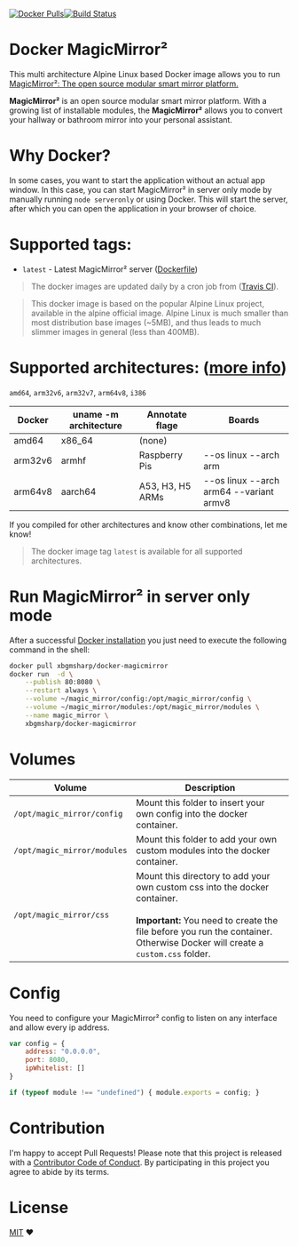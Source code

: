 [![Docker Pulls](https://img.shields.io/docker/pulls/xbgmsharp/docker-magicmirror.svg)](https://hub.docker.com/r/xbgmsharp/docker-magicmirror/)[![Build Status](https://travis-ci.com/xbgmsharp/docker-MagicMirror.svg?branch=master)](https://travis-ci.com/xbgmsharp/docker-MagicMirror)

# Docker MagicMirror²

This multi architecture Alpine Linux based Docker image allows you to run [MagicMirror²: The open source modular smart mirror platform.](https://github.com/MichMich/MagicMirror)

**MagicMirror²** is an open source modular smart mirror platform. With a growing list of installable modules, the **MagicMirror²** allows you to convert your hallway or bathroom mirror into your personal assistant.

# Why Docker?
In some cases, you want to start the application without an actual app window. In this case, you can start MagicMirror² in server only mode by manually running `node serveronly` or using Docker. This will start the server, after which you can open the application in your browser of choice.

# Supported tags:

- `latest` - Latest MagicMirror² server ([Dockerfile](https://github.com/xbgmsharp/docker-MagicMirror/blob/master/Dockerfile))

> The docker images are updated daily by a cron job from ([Travis CI](https://travis-ci.com/xbgmsharp/docker-MagicMirror)).

> This docker image is based on the popular Alpine Linux project, available in the alpine official image. Alpine Linux is much smaller than most distribution base images (~5MB), and thus leads to much slimmer images in general (less than 400MB).

# Supported architectures: ([more info](https://github.com/docker-library/official-images#architectures-other-than-amd64))
`amd64`, `arm32v6`, `arm32v7`, `arm64v8`, `i386`

| **Docker** | **uname -m architecture** | **Annotate flage** | **Boards** |
| --- | --- | --- | --- |
| amd64 | x86_64 | (none) |
| arm32v6 | armhf | Raspberry Pis | --os linux --arch arm |
| arm64v8 | aarch64 | A53, H3, H5 ARMs |--os linux --arch arm64 --variant armv8 |

If you compiled for other architectures and know other combinations, let me know!

> The docker image tag `latest` is available for all supported architectures.

# Run MagicMirror² in server only mode
After a successful [Docker installation](https://docs.docker.com/engine/installation/) you just need to execute the following command in the shell:

```bash
docker pull xbgmsharp/docker-magicmirror
docker run  -d \
	--publish 80:8080 \
	--restart always \
	--volume ~/magic_mirror/config:/opt/magic_mirror/config \
	--volume ~/magic_mirror/modules:/opt/magic_mirror/modules \
	--name magic_mirror \
	xbgmsharp/docker-magicmirror
```

# Volumes
| **Volume** | **Description** |
| --- | --- |
| `/opt/magic_mirror/config` | Mount this folder to insert your own config into the docker container. |
| `/opt/magic_mirror/modules` | Mount this folder to add your own custom modules into the docker container. |
| `/opt/magic_mirror/css` | Mount this directory to add your own custom css into the docker container. <br><br> **Important:** You need to create the file before you run the container. Otherwise Docker will create a `custom.css` folder. |

# Config
You need to configure your MagicMirror² config to listen on any interface and allow every ip address.

```javascript
var config = {
    address: "0.0.0.0",
    port: 8080,
    ipWhitelist: []
}

if (typeof module !== "undefined") { module.exports = config; }
```

# Contribution
I'm happy to accept Pull Requests! Please note that this project is released with a [Contributor Code of Conduct](https://github.com/xbgmsharp/docker-MagicMirror/blob/master/CODE_OF_CONDUCT.md). By participating in this project you agree to abide by its terms.

# License
[MIT](https://github.com/xbgmsharp/docker-MagicMirror/blob/master/LICENSE) ❤️

